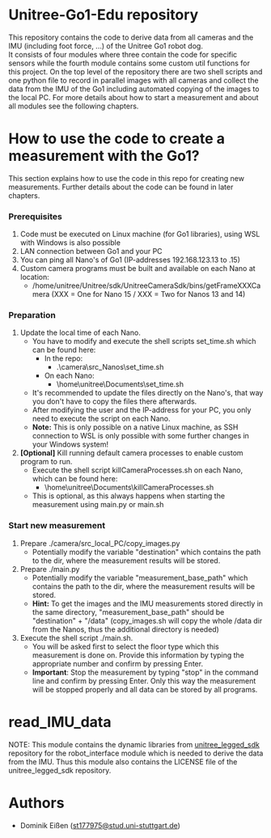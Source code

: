 # Unitree-Go1-Edu repository
This repository contains the code to derive data from all cameras and the IMU (including foot force, ...) of the Unitree Go1 robot dog. \
It consists of four modules where three contain the code for specific sensors while the fourth module contains some custom util functions for this project. On the top level of the repository there are two shell scripts and one python file to record in parallel images with all cameras and collect the data from the IMU of the Go1 including automated copying of the images to the local PC. For more details about how to start a measurement and about all modules see the following chapters. 

# How to use the code to create a measurement with the Go1?
This section explains how to use the code in this repo for creating new measurements. Further details about the code can be found in later chapters.
### Prerequisites
1. Code must be executed on Linux machine (for Go1 libraries), using WSL with Windows is also possible
2. LAN connection between Go1 and your PC
3. You can ping all Nano's of Go1 (IP-addresses 192.168.123.13 to .15)
4. Custom camera programs must be built and available on each Nano at location:
    - /home/unitree/Unitree/sdk/UnitreeCameraSdk/bins/getFrameXXXCamera (XXX = One for Nano 15 / XXX = Two for Nanos 13 and 14)
### Preparation
1. Update the local time of each Nano. 
    - You have to modify and execute the shell scripts set_time.sh which can be found here:
        - In the repo:
            - .\camera\src_Nanos\set_time.sh
        - On each Nano:
            - \home\unitree\Documents\set_time.sh
    - It's recommended to update the files directly on the Nano's, that way you don't have to copy the files there afterwards.
    - After modifying the user and the IP-address for your PC, you only need to execute the script on each Nano.
    - **Note:** This is only possible on a native Linux machine, as SSH connection to WSL is only possible with some further changes in your Windows system!
2. **[Optional]** Kill running default camera processes to enable custom program to run.
    - Execute the shell script killCameraProcesses.sh on each Nano, which can be found here:
        - \home\unitree\Documents\killCameraProcesses.sh
    - This is optional, as this always happens when starting the measurement using main.py or main.sh
### Start new measurement
1. Prepare ./camera/src_local_PC/copy_images.py
    - Potentially modify the variable "destination" which contains the path to the dir, where the measurement results will be stored.
2. Prepare ./main.py
    - Potentially modify the variable "measurement_base_path" which contains the path to the dir, where the measurement results will be stored.
    - **Hint:** To get the images and the IMU measurements stored directly in the same directory, "measurement_base_path" should be "destination" + "/data" (copy_images.sh will copy the whole /data dir from the Nanos, thus the additional directory is needed)
3. Execute the shell script ./main.sh.
    - You will be asked first to select the floor type which this measurement is done on. Provide this information by typing the appropriate number and confirm by pressing Enter.
    - **Important**: Stop the measurement by typing "stop" in the command line and confirm by pressing Enter. Only this way the measurement will be stopped properly and all data can be stored by all programs.

# read_IMU_data
NOTE: This module contains the dynamic libraries from [unitree_legged_sdk](https://github.com/unitreerobotics/unitree_legged_sdk) repository for the robot_interface module which is needed to derive the data from the IMU. Thus this module also contains the LICENSE file of the  unitree_legged_sdk repository.


# Authors
- Dominik Eißen (st177975@stud.uni-stuttgart.de)
